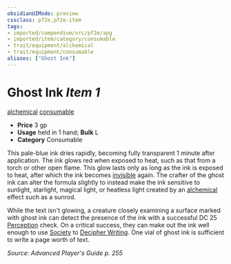 ```yaml
---
obsidianUIMode: preview
cssclass: pf2e,pf2e-item
tags:
- imported/compendium/src/pf2e/apg
- imported/item/category/consumable
- trait/equipment/alchemical
- trait/equipment/consumable
aliases: ["Ghost Ink"]
---
```

# Ghost Ink *Item 1*  
[alchemical](alchemical.md)  [consumable](consumable.md)  

- **Price** 3 gp
- **Usage** held in 1 hand; **Bulk** L
- **Category** Consumable

This pale-blue ink dries rapidly, becoming fully transparent 1 minute after application. The ink glows red when exposed to heat, such as that from a torch or other open flame. This glow lasts only as long as the ink is exposed to heat, after which the ink becomes [invisible](conditions.md#Invisible) again. The crafter of the ghost ink can alter the formula slightly to instead make the ink sensitive to sunlight, starlight, magical light, or heatless light created by an [alchemical](alchemical.md) effect such as a sunrod.

While the text isn't glowing, a creature closely examining a surface marked with ghost ink can detect the presence of the ink with a successful DC 25 [Perception](../../skills.md#Perception) check. On a critical success, they can make out the ink well enough to use [Society](../../skills.md#Society) to [Decipher Writing](decipher-writing.md). One vial of ghost ink is sufficient to write a page worth of text.

*Source: Advanced Player's Guide p. 255*